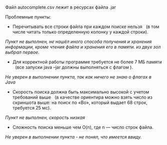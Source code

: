Файл autocomplete.csv лежит в ресурсах файла .jar

Проблемные пункты:

- Перечитывать все строки файла при каждом поиске нельзя  
(в том числе читать только определенную колонку у каждой строки).

_Пункт не выполнен, не нашёл иного способа получения и хранения информации, кроме чтения файла и хранения его в памяти. из двух зол выбрал первое._


- Для корректной работы программе требуется не более 7 МБ памяти  
(все запуски java –jar должны выполняться с флагом ).

_Не уверен в выполнении пункта, так как ничего не знаю о флагах в Java_


- Скорость поиска должна быть максимально высокой с учетом требований выше  
(в качестве ориентира можно взять число из скриншота выше: на поиск по «Bo», который
выдает 68 строк, требуется 25 мс).

_Пункт не выполнен, скорость низкая_


- Сложность поиска меньше чем O(n), где n — число строк файла.

_Не уверен в выполнении пункта - не понял, что имеется ввиду._

